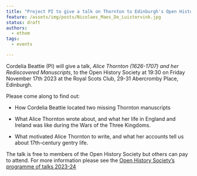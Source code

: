 ```yaml
---
title: "Project PI to give a talk on Thornton to Edinburgh's Open History Society"
feature: /assets/img/posts/Nicolaes_Maes_De_Luistervink.jpg 
status: draft
authors:
  - ethom
tags:
  - events

---
```

Cordelia Beattie (PI) will give a talk, *Alice Thornton (1626-1707) and her Rediscovered Manuscripts*, to the Open History Society at 19:30 on Friday November 17th 2023 at the Royal Scots Club, 29-31 Abercromby Place, Edinburgh.

Please come along to find out:

* How Cordelia Beattie located two missing Thornton manuscripts

* What Alice Thornton wrote about, and what her life in England and Ireland was like during the Wars of the Three Kingdoms.

* What motivated Alice Thornton to write, and what her accounts tell us about 17th-century gentry life.

The talk is free to members of the Open History Society but others can pay to attend. For more information please see the [Open History Society’s 
programme of talks 2023-24](https://openhistorysociety.org/2012-13-programme-of-talks/) 

